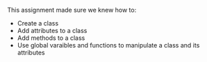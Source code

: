 This assignment made sure we knew how to:
* Create a class
* Add attributes to a class
* Add methods to a class
* Use global varaibles and functions to manipulate a class and its attributes
